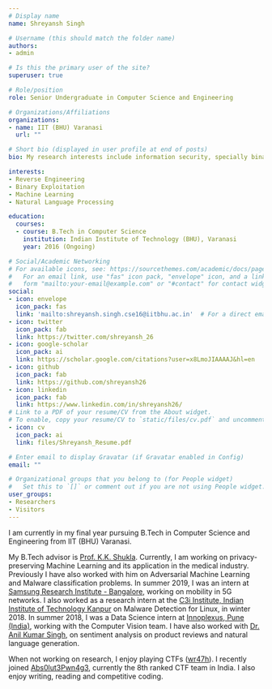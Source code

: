 ```yaml
---
# Display name
name: Shreyansh Singh

# Username (this should match the folder name)
authors:
- admin

# Is this the primary user of the site?
superuser: true

# Role/position
role: Senior Undergraduate in Computer Science and Engineering 

# Organizations/Affiliations
organizations:
- name: IIT (BHU) Varanasi
  url: ""

# Short bio (displayed in user profile at end of posts)
bio: My research interests include information security, specially binary analysis and also application of Machine Learning in security.

interests:
- Reverse Engineering
- Binary Exploitation
- Machine Learning
- Natural Language Processing

education:
  courses:
  - course: B.Tech in Computer Science
    institution: Indian Institute of Technology (BHU), Varanasi
    year: 2016 (Ongoing)

# Social/Academic Networking
# For available icons, see: https://sourcethemes.com/academic/docs/page-builder/#icons
#   For an email link, use "fas" icon pack, "envelope" icon, and a link in the
#   form "mailto:your-email@example.com" or "#contact" for contact widget.
social:
- icon: envelope
  icon_pack: fas
  link: 'mailto:shreyansh.singh.cse16@iitbhu.ac.in'  # For a direct email link, use "mailto:test@example.org".
- icon: twitter
  icon_pack: fab
  link: https://twitter.com/shreyansh_26
- icon: google-scholar
  icon_pack: ai
  link: https://scholar.google.com/citations?user=x8LmoJIAAAAJ&hl=en
- icon: github
  icon_pack: fab
  link: https://github.com/shreyansh26
- icon: linkedin
  icon_pack: fab
  link: https://www.linkedin.com/in/shreyansh26/
# Link to a PDF of your resume/CV from the About widget.
# To enable, copy your resume/CV to `static/files/cv.pdf` and uncomment the lines below.
- icon: cv
  icon_pack: ai
  link: files/Shreyansh_Resume.pdf

# Enter email to display Gravatar (if Gravatar enabled in Config)
email: ""

# Organizational groups that you belong to (for People widget)
#   Set this to `[]` or comment out if you are not using People widget.
user_groups:
- Researchers
- Visitors
---
```


I am currently in my final year pursuing B.Tech in Computer Science and Engineering from IIT (BHU) Varanasi. 

My B.Tech advisor is [Prof. K.K. Shukla](https://iitbhu.ac.in/dept/cse/people/kkshuklacse). Currently, I am working on privacy-preserving Machine Learning and its application in the medical industry. Previously I have also worked with him on Adversarial Machine Learning and Malware classification problems. In summer 2019, I was an intern at [Samsung Research Institute - Bangalore](https://research.samsung.com/sri-b), working on mobility in 5G networks. I also worked as a research intern at the [C3i Institute, Indian Institute of Technology Kanpur](https://security.cse.iitk.ac.in/) on Malware Detection for Linux, in winter 2018.  In summer 2018, I was a Data Science intern at [Innoplexus, Pune (India)](https://www.innoplexus.com/), working with the Computer Vision team. I have also worked with [Dr. Anil Kumar Singh](https://www.iitbhu.ac.in/dept/cse/people/aksinghcse), on sentiment analysis on product reviews and natural language generation.

When not working on research, I enjoy playing CTFs ([wr47h](https://ctftime.org/team/34870)). I recently joined [Abs0lut3Pwn4g3](https://ctftime.org/team/72103), currently the 8th ranked CTF team in India. I also enjoy writing, reading and competitive coding.